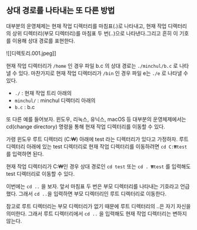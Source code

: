 ## 상대 경로를 나타내는 또 다른 방법
대부분의 운영체제는 현재 작업 디렉터리를 마침표(.)로 나타내고, 현재 작업 디렉터리의 상위 디렉터리(부모 디렉터리)를 마침표 두 번(..)으로 나타낸다.그리고 흔히 이 기호를 이용해 상대 경로를 표현한다.

![[디렉토리.001.jpeg]]

현재 작업 디렉터리가 `/home` 인 경우 파일 b.c 의 상대 경로는 `./minchul/b.c` 로 나타낼 수 있다. 마찬가지로 현재 작업 디렉터리가 `/bin` 인 경우 파일 e는 `./e` 로 나타낼 수 있다.

- `./` : 현재 작업 트리 아래의
- `minchul/` : minchul 디렉터리 아래의
- `b.c` : b.c


또 다른 예를 들어보자. 윈도우, 리눅스, 유닉스, macOS 등 대부분의 운영체제에서는 cd(change directory) 명령을 통해 현재 작업 디렉터리를 이동할 수 있다.

가령 윈도우 루트 디렉터리 (C:₩) 아래에 test 라는 디렉터리가 있다고 가정하자. 루트 디렉터리 아래에 있는 test 디렉터리로 현재 작업 디렉터리를 이동하려면 `cd C:₩test` 를 입력하면 된다.

현재 작업 디렉터리가 C:₩인 경우 상대 경로인 `cd test` 또는 `cd . ₩test` 를 입력해도 test 디렉터리로 이동할 수 있다.

이번에는 `cd ..` 을 보자. 앞서 마침표 두 번은 부모 디렉터리를 나타내는 기호라고 언급했다. 그래서 `cd ..`을 입력하면 부모 디렉터리인 루트 디렉터리로 이동한다.

참고로 루트 디렉터리는 부모 디렉터리가 없기 때문에 루트 디렉터리의 ..은 자기 자신을 의미한다. 그래서 루트 디렉터리에서 `cd ..` 을 입력해도 현재 작업 디렉터리는 변하지 않는다.